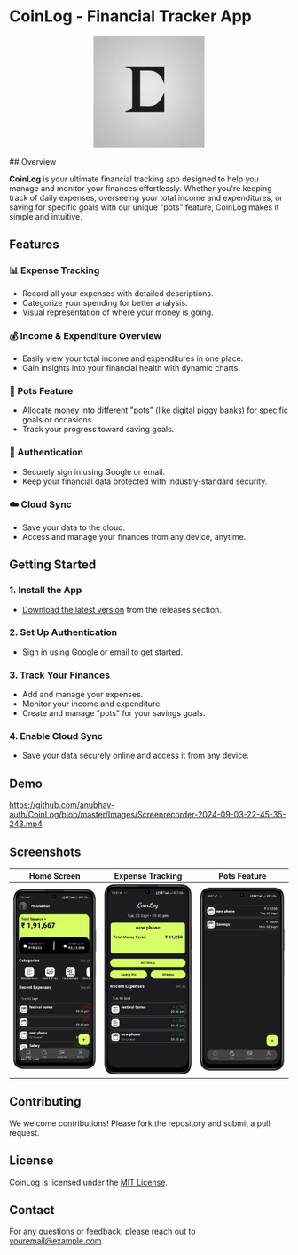 # CoinLog - Financial Tracker App

<p align="center">
  <img src="https://github.com/anubhav-auth/CoinLog/blob/fa394e9b182fa27ea7f25f38d087e71c7a2788a2/Images/Default_Take_the_letter_A_and_make_a_logo_out_of_it_2.jpg" alt="CoinLog Logo" style="width: 50%; max-width: 200px; height: auto;">
</p>
## Overview

**CoinLog** is your ultimate financial tracking app designed to help you manage and monitor your finances effortlessly. Whether you're keeping track of daily expenses, overseeing your total income and expenditures, or saving for specific goals with our unique "pots" feature, CoinLog makes it simple and intuitive.

## Features

### 📊 Expense Tracking
- Record all your expenses with detailed descriptions.
- Categorize your spending for better analysis.
- Visual representation of where your money is going.

### 💰 Income & Expenditure Overview
- Easily view your total income and expenditures in one place.
- Gain insights into your financial health with dynamic charts.

### 🏦 Pots Feature
- Allocate money into different "pots" (like digital piggy banks) for specific goals or occasions.
- Track your progress toward saving goals.

### 🔐 Authentication
- Securely sign in using Google or email.
- Keep your financial data protected with industry-standard security.

### ☁️ Cloud Sync
- Save your data to the cloud.
- Access and manage your finances from any device, anytime.

## Getting Started

### 1. Install the App
- [Download the latest version](https://github.com/anubhav-auth/CoinLog/releases) from the releases section.

### 2. Set Up Authentication
- Sign in using Google or email to get started.

### 3. Track Your Finances
- Add and manage your expenses.
- Monitor your income and expenditure.
- Create and manage "pots" for your savings goals.

### 4. Enable Cloud Sync
- Save your data securely online and access it from any device.

## Demo

https://github.com/anubhav-auth/CoinLog/blob/master/Images/Screenrecorder-2024-09-03-22-45-35-243.mp4

## Screenshots

| Home Screen                                                                 | Expense Tracking                                                               | Pots Feature                                                              |
|------------------------------------------------------------------------------|--------------------------------------------------------------------------------|----------------------------------------------------------------------------|
| ![Home Screen](https://github.com/anubhav-auth/CoinLog/blob/master/Images/Screenshot_2024-09-03-22-11-13-232_com.example.coinlog-edit.png)  | ![Expense Tracking](https://github.com/anubhav-auth/CoinLog/blob/master/Images/Screenshot_2024-09-03-22-11-40-932_com.example.coinlog-edit.png)  | ![Pots Feature](https://github.com/anubhav-auth/CoinLog/blob/master/Images/Screenshot_2024-09-03-22-11-23-611_com.example.coinlog-edit.png)  |

## Contributing

We welcome contributions! Please fork the repository and submit a pull request.

## License

CoinLog is licensed under the [MIT License](https://github.com/anubhav-auth/CoinLog/blob/master/LICENSE.txt).

## Contact

For any questions or feedback, please reach out to [youremail@example.com](mailto:youremail@example.com).
